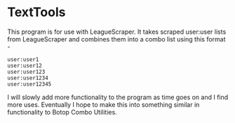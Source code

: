# TextTools

This program is for use with LeagueScraper.  It takes scraped user:user lists from LeagueScraper and combines them into a combo list using this format -
```
user:user1
user:user12
user:user123
user:user1234
user:user12345
```

I will slowly add more functionality to the program as time goes on and I find more uses.  Eventually I hope to make this into something similar in functionality to Botop Combo Utilities.

